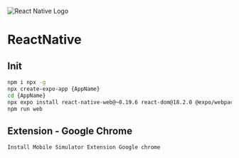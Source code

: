 ![React Native Logo](https://github.com/huongnguyenvan/react-native/blob/master/images/react-native.png?raw=true)
# ReactNative
## Init
```bash
npm i npx -g
npx create-expo-app {AppName}
cd {AppName}
npx expo install react-native-web@~0.19.6 react-dom@18.2.0 @expo/webpack-config@^19.0.0
npm run web
 ```
## Extension - Google Chrome
```bash
Install Mobile Simulator Extension Google chrome
```
